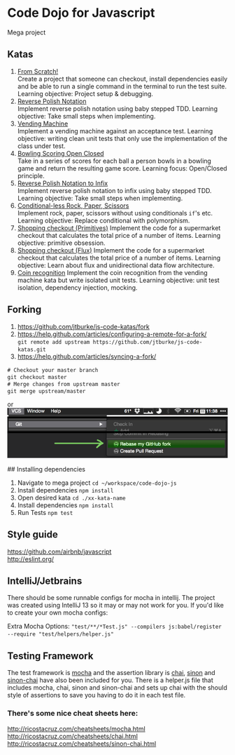 # Code Dojo for Javascript
Mega project

## Katas
1. [From Scratch!](01-from-scratch/)  
   Create a project that someone can checkout, install dependencies easily and be able to run a single command in the
   terminal to run the test suite. Learning objective: Project setup & debugging.
2. [Reverse Polish Notation](02-reverse-polish-notation/)  
   Implement reverse polish notation using baby stepped TDD. Learning objective: Take small steps when implementing.
3. [Vending Machine](03-vending-machine/)  
   Implement a vending machine against an acceptance test. Learning objective: writing clean unit tests that only use
   the implementation of the class under test.
4. [Bowling Scoring Open Closed](04-bowling-open-closed/)    
   Take in a series of scores for each ball a person bowls in a bowling game and return the resulting game score.
   Learning focus: Open/Closed principle.
5. [Reverse Polish Notation to Infix](05-rpn2infix/)  
   Implement reverse polish notation to infix using baby stepped TDD. Learning objective: Take small steps when implementing.
6. [Conditional-less Rock, Paper, Scissors](06-rock-paper-scissors/)    
   Implement rock, paper, scissors without using conditionals `if`'s etc. Learning objective: Replace conditional with polymorphism.
7. [Shopping checkout (Primitives)](07-shopping-checkout/)
   Implement the code for a supermarket checkout that calculates the total price of a number of items. Learning objective: primitive obsession.
8. [Shopping checkout (Flux)](08-shopping-checkout-flux)
   Implement the code for a supermarket checkout that calculates the total price of a number of items. Learning objective: Learn about flux and unidirectional data flow architecture.
9. [Coin recognition](09-coin-recognition)
   Implement the coin recognition from the vending machine kata but write isolated unit tests. Learning objective: unit test isolation, dependency injection, mocking.

## Forking
1. https://github.com/jtburke/js-code-katas/fork
2. https://help.github.com/articles/configuring-a-remote-for-a-fork/  
   `git remote add upstream https://github.com/jtburke/js-code-katas.git`
3. https://help.github.com/articles/syncing-a-fork/
```shell
# Checkout your master branch
git checkout master
# Merge changes from upstream master
git merge upstream/master
```
or  
![](docs/git-rebase-fork.png)

## Installing dependencies
1. Navigate to mega project `cd ~/workspace/code-dojo-js`
2. Install dependencies `npm install`
3. Open desired kata `cd ./xx-kata-name`
4. Install dependencies `npm install`
5. Run Tests `npm test`

## Style guide
https://github.com/airbnb/javascript  
http://eslint.org/

## IntelliJ/Jetbrains
There should be some runnable configs for mocha in intellij. The project was created using IntelliJ 13 so it may or may
not work for you. If you'd like to create your own mocha configs:  

Extra Mocha Options: ```"test/**/*Test.js" --compilers js:babel/register --require "test/helpers/helper.js"```

## Testing Framework
The test framework is [mocha](http://mochajs.org/) and the assertion library is [chai](http://chaijs.com/),
[sinon](http://sinonjs.org/) and [sinon-chai](http://sinonjs.org/) have also been included for you. There is a
helper.js file that includes mocha, chai, sinon and sinon-chai and sets up chai with the should style of assertions
to save you having to do it in each test file.

### There's some nice cheat sheets here:
http://ricostacruz.com/cheatsheets/mocha.html  
http://ricostacruz.com/cheatsheets/chai.html  
http://ricostacruz.com/cheatsheets/sinon-chai.html
